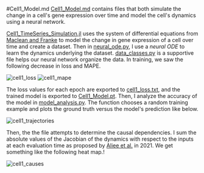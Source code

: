 #Cell1_Model.md
[Cell1_Model.md](Cell1_Model.md) contains files that both simulate the change in a cell's gene expression over time and model the cell's dynamics
using a neural network.

[Cell1_TimeSeries_Simulation.jl](Cell1_Model.md/Cell1_TimeSeries_Simulation.jl) uses the system of differential equations from [Maclean and Franke](https://github.com/maclean-lab/Cell-Cell-Communication) to model the change in gene expression of a cell over time and create a dataset. Then in [neural_ode.py](neural_ode.py), I use a *neural ODE* to learn the dynamics underlying the dataset. [data_classes.py](data_classes.py) is a supportive file helps our neural network organize the data. In training, we saw the following decrease in loss and MAPE.

![cell1_loss](https://user-images.githubusercontent.com/86622061/129490456-0fa93103-7545-44d7-82c3-c853ef5b6953.png)
![cell1_mape](https://user-images.githubusercontent.com/86622061/129490462-bad052ed-fc58-4a25-bfcc-0f7218808410.png)

The loss values for each epoch are exported to [cell1_loss.txt](cell1_loss.txt), and the trained model is exported to [Cell1_Model.pt](Cell1_Model.pt). Then, I analyze the accuracy of the model in [model_analysis.py](model_analysis.py). The function chooses a random training example and plots the ground truth versus the model's prediction like below.

![cell1_trajectories](https://user-images.githubusercontent.com/86622061/129490603-662b5e74-e086-4170-96fd-50216632421e.png)

Then, the the file attempts to determine the causal dependencies. I sum the absolute values of the Jacobian of the dynamics with respect to the inputs at each evaluation time as proposed by [Aliee et al.](https://arxiv.org/pdf/2106.12430.pdf) in 2021. We get something like the following heat map.!

![cell1_causes](https://user-images.githubusercontent.com/86622061/129490688-845d05fd-794d-4472-a31a-d5f40689b803.png)





